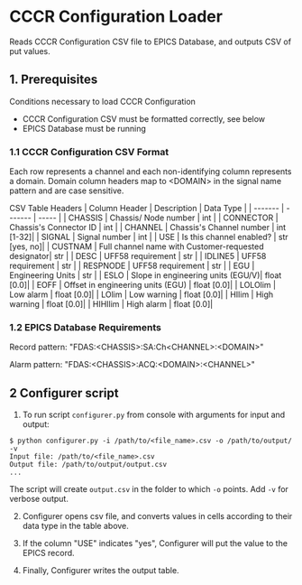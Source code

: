 # CCCR Configuration Loader

Reads CCCR Configuration CSV file to EPICS Database, and outputs CSV of put values.

## 1. Prerequisites

Conditions necessary to load CCCR Configuration

- CCCR Configuration CSV must be formatted correctly, see below
- EPICS Database must be running

### 1.1 CCCR Configuration CSV Format

Each row represents a channel and each non-identifying column represents a domain. Domain column headers map to \<DOMAIN\> in the signal name pattern and are case sensitive.

CSV Table Headers
| Column Header     | Description                       | Data Type |
| -------           | -------                           | -----     |
| CHASSIS           | Chassis/ Node number              | int       |
| CONNECTOR         | Chassis's Connector ID            | int       |
| CHANNEL           | Chassis's Channel number          | int [1-32]|
| SIGNAL            | Signal number                     | int       |
| USE               | Is this channel enabled?          | str [yes, no]|
| CUSTNAM           | Full channel name with Customer-requested designator| str                                                     |
| DESC              | UFF58 requirement                 | str       |
| IDLINE5           | UFF58 requirement                 | str       |
| RESPNODE          | UFF58 requirement                 | str       |
| EGU               | Engineering Units                 | str       |
| ESLO              | Slope in engineering units (EGU/V)| float [0.0]|
| EOFF              | Offset in engineering units (EGU) | float [0.0]|
| LOLOlim           | Low alarm                         | float [0.0]|
| LOlim             | Low warning                       | float [0.0]|
| HIlim             | High warning                      | float [0.0]|
| HIHIlim           | High alarm                        | float [0.0]|

### 1.2 EPICS Database Requirements

Record pattern: "FDAS:\<CHASSIS\>:SA:Ch\<CHANNEL\>:\<DOMAIN>"

Alarm pattern:  "FDAS:\<CHASSIS\>:ACQ:\<DOMAIN\>:\<CHANNEL\>"

## 2 Configurer script

1. To run script `configurer.py` from console with arguments for input and output:

```
$ python configurer.py -i /path/to/<file_name>.csv -o /path/to/output/ -v
Input file: /path/to/<file_name>.csv
Output file: /path/to/output/output.csv
...
```

The script will create `output.csv` in the folder to which `-o` points. Add `-v` for verbose output.

2. Configurer opens csv file, and converts values in cells according to their data type in the table above. 

3. If the column "USE" indicates "yes", Configurer will put the value to the EPICS record.

4. Finally, Configurer writes the output table.

